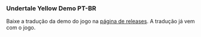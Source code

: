 ### Undertale Yellow Demo PT-BR

Baixe a tradução da demo do jogo na [página de releases](https://github.com/teiarruma/undertale-yellow-ptbr/releases). A tradução já vem com o jogo.